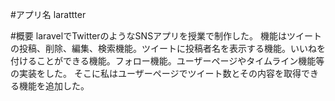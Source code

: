 #アプリ名
larattter

#概要
laravelでTwitterのようなSNSアプリを授業で制作した。
機能はツイートの投稿、削除、編集、検索機能。ツイートに投稿者名を表示する機能。いいねを付けることができる機能。フォロー機能。ユーザーページやタイムライン機能等の実装をした。
そこに私はユーザーページでツイート数とその内容を取得できる機能を追加した。
